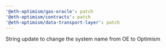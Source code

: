 ```yaml
---
'@eth-optimism/gas-oracle': patch
'@eth-optimism/contracts': patch
'@eth-optimism/data-transport-layer': patch
---
```


String update to change the system name from OE to Optimism
